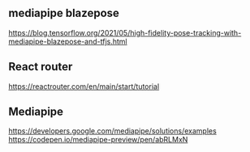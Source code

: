 
## mediapipe blazepose
https://blog.tensorflow.org/2021/05/high-fidelity-pose-tracking-with-mediapipe-blazepose-and-tfjs.html


## React router
https://reactrouter.com/en/main/start/tutorial

## Mediapipe
https://developers.google.com/mediapipe/solutions/examples
https://codepen.io/mediapipe-preview/pen/abRLMxN

